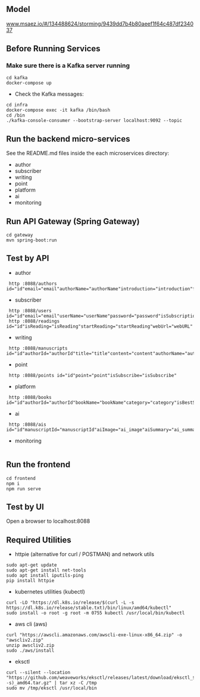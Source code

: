 # 

## Model
www.msaez.io/#/134488624/storming/9439dd7b4b80aeef1f64c487df234037

## Before Running Services
### Make sure there is a Kafka server running
```
cd kafka
docker-compose up
```
- Check the Kafka messages:
```
cd infra
docker-compose exec -it kafka /bin/bash
cd /bin
./kafka-console-consumer --bootstrap-server localhost:9092 --topic
```

## Run the backend micro-services
See the README.md files inside the each microservices directory:

- author
- subscriber
- writing
- point
- platform
- ai
- monitoring


## Run API Gateway (Spring Gateway)
```
cd gateway
mvn spring-boot:run
```

## Test by API
- author
```
 http :8088/authors id="id"email="email"authorName="authorName"introduction="introduction"featuredWorks="featuredWorks"isApprove="isApprove"
```
- subscriber
```
 http :8088/users id="id"email="email"userName="userName"password="password"isSubscription="isSubscription"
 http :8088/readings id="id"isReading="isReading"startReading="startReading"webUrl="webURL"
```
- writing
```
 http :8088/manuscripts id="id"authorId="authorId"title="title"content="content"authorName="authorName"date="date"aiImage="ai_image"aiSummary="ai_summary"
```
- point
```
 http :8088/points id="id"point="point"isSubscribe="isSubscribe"
```
- platform
```
 http :8088/books id="id"authorId="authorId"bookName="bookName"category="category"isBestSeller="isBestSeller"authorName="authorName"aiImage="ai_image"aiSummary="ai_summary"bookContent="bookContent"view="view"date="date"
```
- ai
```
 http :8088/ais id="id"manuscriptId="manuscriptId"aiImage="ai_image"aiSummary="ai_summary"title="title"authorId="authorId"content="content"
```
- monitoring
```
```


## Run the frontend
```
cd frontend
npm i
npm run serve
```

## Test by UI
Open a browser to localhost:8088

## Required Utilities

- httpie (alternative for curl / POSTMAN) and network utils
```
sudo apt-get update
sudo apt-get install net-tools
sudo apt install iputils-ping
pip install httpie
```

- kubernetes utilities (kubectl)
```
curl -LO "https://dl.k8s.io/release/$(curl -L -s https://dl.k8s.io/release/stable.txt)/bin/linux/amd64/kubectl"
sudo install -o root -g root -m 0755 kubectl /usr/local/bin/kubectl
```

- aws cli (aws)
```
curl "https://awscli.amazonaws.com/awscli-exe-linux-x86_64.zip" -o "awscliv2.zip"
unzip awscliv2.zip
sudo ./aws/install
```

- eksctl 
```
curl --silent --location "https://github.com/weaveworks/eksctl/releases/latest/download/eksctl_$(uname -s)_amd64.tar.gz" | tar xz -C /tmp
sudo mv /tmp/eksctl /usr/local/bin
```
